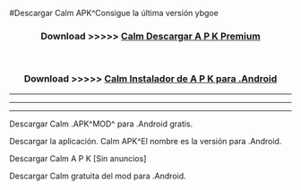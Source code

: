 #Descargar Calm  APK^Consigue la última versión ybgoe



<div align="center">
<h3>Download >>>>> <a href="https://es-sites.web.app/?es= Calm ">Calm  Descargar A P K Premium</a></h3><br>

<h3>Download >>>>> <a href="https://es-sites.web.app/?es= Calm ">Calm  Instalador de A P K para .Android</a></h3>
</div>


----------------------------------------------------------

----------------------------------------------------------

----------------------------------------------------------

Descargar Calm  .APK^MOD^ para .Android gratis.

Descargar la aplicación. Calm  APK^El nombre es la versión para .Android.

Descargar Calm  A P K [Sin anuncios]

Descargar Calm  gratuita del mod para .Android.